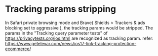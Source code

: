 # Tracking params stripping
In Safari private browsing mode and Brave( Shields > Trackers & ads blocking set to aggressive ), the tracking params would be stripped.
The params in the "Tracking query parameter tests" of https://privacytests.org/ios.html are recognized as tracking param.
refer: https://www.getelevar.com/news/ios17-link-tracking-protection-ecommerce/